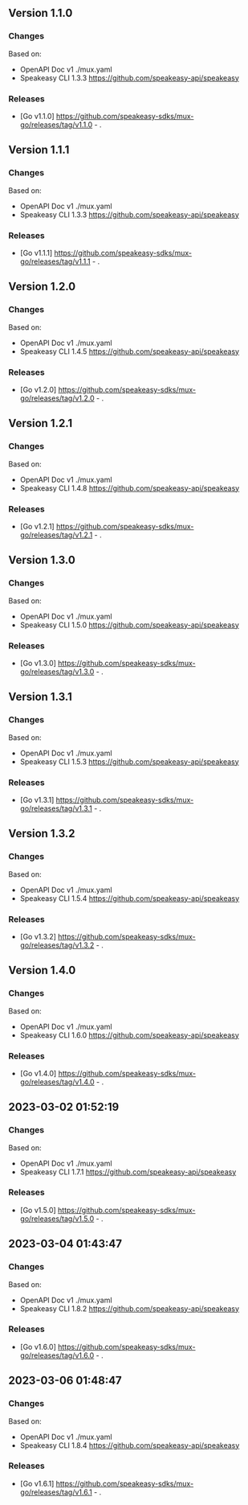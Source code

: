 

## Version 1.1.0
### Changes
Based on:
- OpenAPI Doc v1 ./mux.yaml
- Speakeasy CLI 1.3.3 https://github.com/speakeasy-api/speakeasy
### Releases
- [Go v1.1.0] https://github.com/speakeasy-sdks/mux-go/releases/tag/v1.1.0 - .

## Version 1.1.1
### Changes
Based on:
- OpenAPI Doc v1 ./mux.yaml
- Speakeasy CLI 1.3.3 https://github.com/speakeasy-api/speakeasy
### Releases
- [Go v1.1.1] https://github.com/speakeasy-sdks/mux-go/releases/tag/v1.1.1 - .

## Version 1.2.0
### Changes
Based on:
- OpenAPI Doc v1 ./mux.yaml
- Speakeasy CLI 1.4.5 https://github.com/speakeasy-api/speakeasy
### Releases
- [Go v1.2.0] https://github.com/speakeasy-sdks/mux-go/releases/tag/v1.2.0 - .

## Version 1.2.1
### Changes
Based on:
- OpenAPI Doc v1 ./mux.yaml
- Speakeasy CLI 1.4.8 https://github.com/speakeasy-api/speakeasy
### Releases
- [Go v1.2.1] https://github.com/speakeasy-sdks/mux-go/releases/tag/v1.2.1 - .

## Version 1.3.0
### Changes
Based on:
- OpenAPI Doc v1 ./mux.yaml
- Speakeasy CLI 1.5.0 https://github.com/speakeasy-api/speakeasy
### Releases
- [Go v1.3.0] https://github.com/speakeasy-sdks/mux-go/releases/tag/v1.3.0 - .

## Version 1.3.1
### Changes
Based on:
- OpenAPI Doc v1 ./mux.yaml
- Speakeasy CLI 1.5.3 https://github.com/speakeasy-api/speakeasy
### Releases
- [Go v1.3.1] https://github.com/speakeasy-sdks/mux-go/releases/tag/v1.3.1 - .

## Version 1.3.2
### Changes
Based on:
- OpenAPI Doc v1 ./mux.yaml
- Speakeasy CLI 1.5.4 https://github.com/speakeasy-api/speakeasy
### Releases
- [Go v1.3.2] https://github.com/speakeasy-sdks/mux-go/releases/tag/v1.3.2 - .

## Version 1.4.0
### Changes
Based on:
- OpenAPI Doc v1 ./mux.yaml
- Speakeasy CLI 1.6.0 https://github.com/speakeasy-api/speakeasy
### Releases
- [Go v1.4.0] https://github.com/speakeasy-sdks/mux-go/releases/tag/v1.4.0 - .

## 2023-03-02 01:52:19
### Changes
Based on:
- OpenAPI Doc v1 ./mux.yaml
- Speakeasy CLI 1.7.1 https://github.com/speakeasy-api/speakeasy
### Releases
- [Go v1.5.0] https://github.com/speakeasy-sdks/mux-go/releases/tag/v1.5.0 - .

## 2023-03-04 01:43:47
### Changes
Based on:
- OpenAPI Doc v1 ./mux.yaml
- Speakeasy CLI 1.8.2 https://github.com/speakeasy-api/speakeasy
### Releases
- [Go v1.6.0] https://github.com/speakeasy-sdks/mux-go/releases/tag/v1.6.0 - .

## 2023-03-06 01:48:47
### Changes
Based on:
- OpenAPI Doc v1 ./mux.yaml
- Speakeasy CLI 1.8.4 https://github.com/speakeasy-api/speakeasy
### Releases
- [Go v1.6.1] https://github.com/speakeasy-sdks/mux-go/releases/tag/v1.6.1 - .